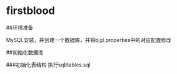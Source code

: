 firstblood
==========

##环境准备

MySQL安装，并创建一个数据库，并将bjgl.properties中的对应配置修改


##初始化数据库

###初始化表结构
执行sql/tables.sql